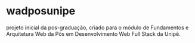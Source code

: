 # wadposunipe
projeto inicial da pos-graduação, criado para o módulo de Fundamentos e Arquitetura Web da Pós em Desenvolvimento Web Full Stack da Unipê.
